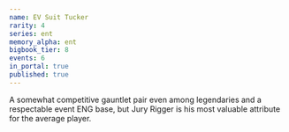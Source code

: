 ```yaml
---
name: EV Suit Tucker
rarity: 4
series: ent
memory_alpha: ent
bigbook_tier: 8
events: 6
in_portal: true
published: true
---
```


A somewhat competitive gauntlet pair even among legendaries and a respectable event ENG base, but Jury Rigger is his most valuable attribute for the average player.
